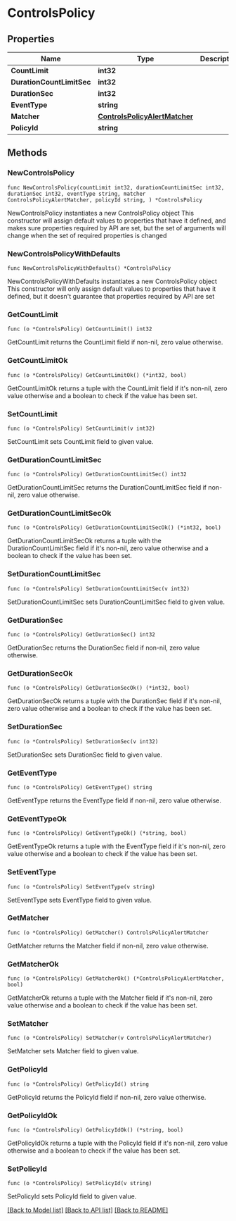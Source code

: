 # ControlsPolicy

## Properties

Name | Type | Description | Notes
------------ | ------------- | ------------- | -------------
**CountLimit** | **int32** |  | 
**DurationCountLimitSec** | **int32** |  | 
**DurationSec** | **int32** |  | 
**EventType** | **string** |  | 
**Matcher** | [**ControlsPolicyAlertMatcher**](ControlsPolicyAlertMatcher.md) |  | 
**PolicyId** | **string** |  | 

## Methods

### NewControlsPolicy

`func NewControlsPolicy(countLimit int32, durationCountLimitSec int32, durationSec int32, eventType string, matcher ControlsPolicyAlertMatcher, policyId string, ) *ControlsPolicy`

NewControlsPolicy instantiates a new ControlsPolicy object
This constructor will assign default values to properties that have it defined,
and makes sure properties required by API are set, but the set of arguments
will change when the set of required properties is changed

### NewControlsPolicyWithDefaults

`func NewControlsPolicyWithDefaults() *ControlsPolicy`

NewControlsPolicyWithDefaults instantiates a new ControlsPolicy object
This constructor will only assign default values to properties that have it defined,
but it doesn't guarantee that properties required by API are set

### GetCountLimit

`func (o *ControlsPolicy) GetCountLimit() int32`

GetCountLimit returns the CountLimit field if non-nil, zero value otherwise.

### GetCountLimitOk

`func (o *ControlsPolicy) GetCountLimitOk() (*int32, bool)`

GetCountLimitOk returns a tuple with the CountLimit field if it's non-nil, zero value otherwise
and a boolean to check if the value has been set.

### SetCountLimit

`func (o *ControlsPolicy) SetCountLimit(v int32)`

SetCountLimit sets CountLimit field to given value.


### GetDurationCountLimitSec

`func (o *ControlsPolicy) GetDurationCountLimitSec() int32`

GetDurationCountLimitSec returns the DurationCountLimitSec field if non-nil, zero value otherwise.

### GetDurationCountLimitSecOk

`func (o *ControlsPolicy) GetDurationCountLimitSecOk() (*int32, bool)`

GetDurationCountLimitSecOk returns a tuple with the DurationCountLimitSec field if it's non-nil, zero value otherwise
and a boolean to check if the value has been set.

### SetDurationCountLimitSec

`func (o *ControlsPolicy) SetDurationCountLimitSec(v int32)`

SetDurationCountLimitSec sets DurationCountLimitSec field to given value.


### GetDurationSec

`func (o *ControlsPolicy) GetDurationSec() int32`

GetDurationSec returns the DurationSec field if non-nil, zero value otherwise.

### GetDurationSecOk

`func (o *ControlsPolicy) GetDurationSecOk() (*int32, bool)`

GetDurationSecOk returns a tuple with the DurationSec field if it's non-nil, zero value otherwise
and a boolean to check if the value has been set.

### SetDurationSec

`func (o *ControlsPolicy) SetDurationSec(v int32)`

SetDurationSec sets DurationSec field to given value.


### GetEventType

`func (o *ControlsPolicy) GetEventType() string`

GetEventType returns the EventType field if non-nil, zero value otherwise.

### GetEventTypeOk

`func (o *ControlsPolicy) GetEventTypeOk() (*string, bool)`

GetEventTypeOk returns a tuple with the EventType field if it's non-nil, zero value otherwise
and a boolean to check if the value has been set.

### SetEventType

`func (o *ControlsPolicy) SetEventType(v string)`

SetEventType sets EventType field to given value.


### GetMatcher

`func (o *ControlsPolicy) GetMatcher() ControlsPolicyAlertMatcher`

GetMatcher returns the Matcher field if non-nil, zero value otherwise.

### GetMatcherOk

`func (o *ControlsPolicy) GetMatcherOk() (*ControlsPolicyAlertMatcher, bool)`

GetMatcherOk returns a tuple with the Matcher field if it's non-nil, zero value otherwise
and a boolean to check if the value has been set.

### SetMatcher

`func (o *ControlsPolicy) SetMatcher(v ControlsPolicyAlertMatcher)`

SetMatcher sets Matcher field to given value.


### GetPolicyId

`func (o *ControlsPolicy) GetPolicyId() string`

GetPolicyId returns the PolicyId field if non-nil, zero value otherwise.

### GetPolicyIdOk

`func (o *ControlsPolicy) GetPolicyIdOk() (*string, bool)`

GetPolicyIdOk returns a tuple with the PolicyId field if it's non-nil, zero value otherwise
and a boolean to check if the value has been set.

### SetPolicyId

`func (o *ControlsPolicy) SetPolicyId(v string)`

SetPolicyId sets PolicyId field to given value.



[[Back to Model list]](../README.md#documentation-for-models) [[Back to API list]](../README.md#documentation-for-api-endpoints) [[Back to README]](../README.md)


